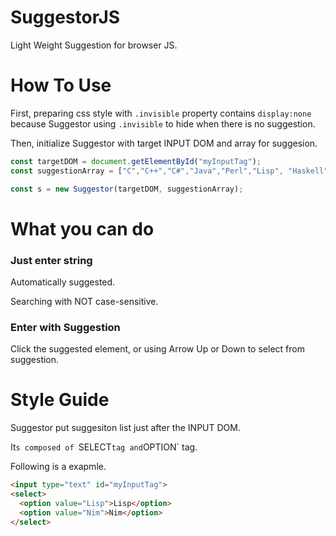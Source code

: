 # SuggestorJS

Light Weight Suggestion for browser JS.

# How To Use

First, preparing css style with `.invisible` property contains `display:none` because Suggestor using `.invisible` to hide when there is no suggestion.

Then, initialize Suggestor with target INPUT DOM and array for suggesion.

```js
const targetDOM = document.getElementById("myInputTag");
const suggestionArray = ["C","C++","C#","Java","Perl","Lisp", "Haskell", "D", "Rust", "Nim", "Crystal"]

const s = new Suggestor(targetDOM, suggestionArray);
```

# What you can do

### Just enter string

Automatically suggested.

Searching with NOT case-sensitive.

### Enter with Suggestion

Click the suggested element, or using Arrow Up or Down to select from suggestion.

# Style Guide

Suggestor put suggesiton list just after the INPUT DOM.

It`s composed of `SELECT` tag and `OPTION` tag.

Following is a exapmle.

```html
<input type="text" id="myInputTag">
<select>
  <option value="Lisp">Lisp</option>
  <option value="Nim">Nim</option>
</select>

```
